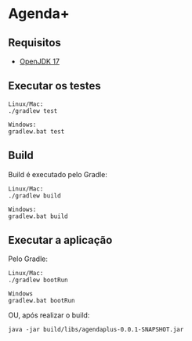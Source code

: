 # Agenda+

## Requisitos

- [OpenJDK 17][openjdk-archive]

## Executar os testes

    Linux/Mac:
    ./gradlew test

    Windows:
    gradlew.bat test

## Build

Build é executado pelo Gradle:

    Linux/Mac: 
    ./gradlew build

    Windows:
    gradlew.bat build

## Executar a aplicação

Pelo Gradle:

    Linux/Mac:
    ./gradlew bootRun

    Windows
    gradlew.bat bootRun

OU, após realizar o build:

    java -jar build/libs/agendaplus-0.0.1-SNAPSHOT.jar

[openjdk-archive]: https://jdk.java.net/archive/ 
